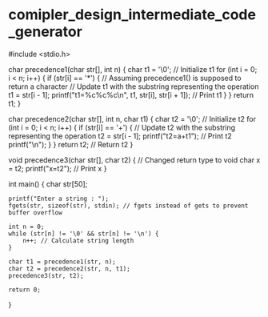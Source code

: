 # comipler_design_intermediate_code_generator

#include <stdio.h>

char precedence1(char str[], int n) {
    char t1 = '\0'; // Initialize t1
    for (int i = 0; i < n; i++) {
        if (str[i] == '*') {
            // Assuming precedence1() is supposed to return a character
            // Update t1 with the substring representing the operation
            t1 = str[i - 1];
            printf("t1=%c%c%c\n", t1, str[i], str[i + 1]); // Print t1
        }
    }
    return t1;
}

char precedence2(char str[], int n, char t1) {
    char t2 = '\0'; // Initialize t2
    for (int i = 0; i < n; i++) {
        if (str[i] == '+') {
            // Update t2 with the substring representing the operation
            t2 = str[i - 1];
            printf("t2=a+t1"); // Print t2
            printf("\n");
        }
    }
    return t2; // Return t2
}

void precedence3(char str[], char t2) { // Changed return type to void
    char x = t2;
    printf("x=t2"); // Print x
}

int main() {
    char str[50];

    printf("Enter a string : ");
    fgets(str, sizeof(str), stdin); // fgets instead of gets to prevent buffer overflow

    int n = 0;
    while (str[n] != '\0' && str[n] != '\n') {
        n++; // Calculate string length
    }

    char t1 = precedence1(str, n);
    char t2 = precedence2(str, n, t1);
    precedence3(str, t2);

    return 0;
}
